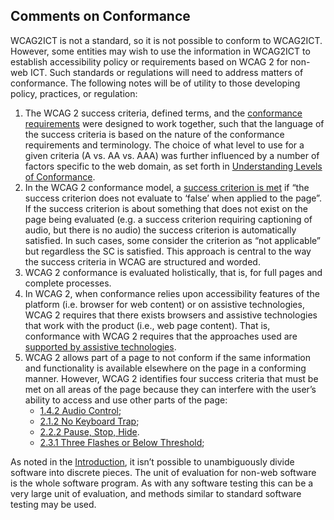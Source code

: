 ## Comments on Conformance

WCAG2ICT is not a standard, so it is not possible to conform to WCAG2ICT.  However, some entities may wish to use the information in WCAG2ICT to establish accessibility policy or requirements based on WCAG 2 for non-web ICT.  Such standards or regulations will need to address matters of conformance.  The following notes will be of utility to those developing policy, practices, or regulation:

1. The WCAG 2 success criteria, defined terms, and the [conformance requirements](https://www.w3.org/TR/WCAG22/#conformance) were designed to work together, such that the language of the success criteria is based on the nature of the conformance requirements and terminology.  The choice of what level to use for a given criteria (A vs. AA vs. AAA) was further influenced by a number of factors specific to the web domain, as set forth in [Understanding Levels of Conformance](http://www.w3.org/WAI/WCAG22/Understanding/conformance#levels).
2. In the WCAG 2 conformance model, a [success criterion is met](https://www.w3.org/TR/WCAG22/#dfn-satisfies) if “the success criterion does not evaluate to ‘false’ when applied to the page”.  If the success criterion is about something that does not exist on the page being evaluated (e.g. a success criterion requiring captioning of audio, but there is no audio) the success criterion is automatically satisfied.  In such cases, some consider the criterion as “not applicable” but regardless the SC is satisfied.  This approach is central to the way the success criteria in WCAG are structured and worded.
3.  WCAG 2 conformance is evaluated holistically, that is, for full pages and complete processes.
4.  In WCAG 2, when conformance relies upon accessibility features of the platform (i.e. browser for web content) or on assistive technologies, WCAG 2 requires that there exists browsers and assistive technologies that work with the product (i.e., web page content).  That is, conformance with WCAG 2 requires that the approaches used are [supported by assistive technologies](https://www.w3.org/TR/WCAG22/#dfn-accessibility-supported).
5.  WCAG 2 allows part of a page to not conform if the same information and functionality is available elsewhere on the page in a conforming manner.  However, WCAG 2 identifies four success criteria that must be met on all areas of the page because they can interfere with the user’s ability to access and use other parts of the page:
    *   [1.4.2 Audio Control](http://www.w3.org/TR/WCAG22/#audio-control);
    *   [2.1.2 No Keyboard Trap](http://www.w3.org/TR/WCAG22/#no-keyboard-trap);
    *   [2.2.2 Pause, Stop, Hide](http://www.w3.org/TR/WCAG22/#pause-stop-hide).
    *   [2.3.1 Three Flashes or Below Threshold](http://www.w3.org/TR/WCAG22/#three-flashes-or-below-threshold);

As noted in the [Introduction](#introduction), it isn’t possible to unambiguously divide software into discrete pieces.  The unit of evaluation for non-web software is the whole software program.  As with any software testing this can be a very large unit of evaluation, and methods similar to standard software testing may be used.
